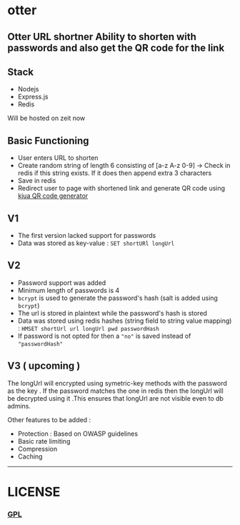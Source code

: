 # otter
Otter URL shortner
Ability to shorten with passwords and also get the QR code for the link
---

## Stack
- Nodejs
- Express.js
- Redis

Will be hosted on zeit now

## Basic Functioning
- User enters URL to shorten
- Create random string of length 6 consisting of [a-z A-z 0-9]
-> Check in redis if this string exists. If it does then append extra 3 characters
- Save in redis
- Redirect user to page with shortened link and generate QR code using [kjua QR code generator](https://github.com/lrsjng/kjua)

## V1

- The first version lacked support for passwords
- Data was stored as key-value  :   ` SET shortURl longUrl `


## V2

- Password support was added
- Minimum length of passwords is 4
- `bcrypt` is used to generate the password's hash (salt is added using `bcrypt`)
- The url is stored in plaintext while the password's hash is stored
- Data was stored using redis hashes (string field to string value mapping) : 
``HMSET shortUrl url longUrl pwd passwordHash``
- If password is not opted for then a `"no"` is saved instead of `"passwordHash"`

## V3 ( upcoming )

The longUrl will encrypted using symetric-key methods with the password as the key . If the password matches the one in redis then the longUrl will be decrypted using it .This ensures that longUrl are not visible even to db admins.

Other features to be added :
- Protection : Based on OWASP guidelines
- Basic rate limiting
- Compression
- Caching

---

# LICENSE

### [GPL](https://www.gnu.org/licenses/gpl-3.0.txt)
